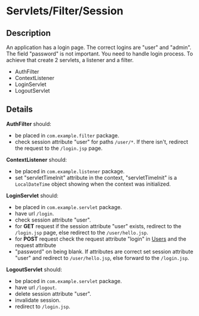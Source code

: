 # Servlets/Filter/Session

## Description
An application has a login page. The correct logins are "user" and "admin". The field "password" is not important. You need to handle login process. To achieve that create 2 servlets, a listener and a filter.

+ AuthFilter
+ ContextListener
+ LoginServlet
+ LogoutServlet


## Details

**AuthFilter** should:

+ be placed in `com.example.filter` package.
+ check session attribute "user" for paths `/user/*`. If there isn't, redirect the request to the `/login.jsp` page.

**ContextListener** should:

+ be placed in `com.example.listener` package.
+ set "servletTimeInit"  attribute in the context, "servletTimeInit" is a `LocalDateTime` object showing when the context was initialized.

**LoginServlet** should:
+ be placed in `com.example.servlet` package.
+ have url `/login`.
+ check session attribute "user".
+ for **GET** request if the session attribute "user" exists, redirect to the `/login.jsp` page, else redirect to the `/user/hello.jsp`.
+ for **POST** request check the request attribute "login" in [Users](src/main/java/com/example/Users.java) and the request attribute 
+ "password" on being blank. If attributes are correct set session attribute "user" and redirect to `/user/hello.jsp`, else forward to the `/login.jsp`.

**LogoutServlet** should:
+ be placed in `com.example.servlet` package.
+ have url `/logout`.
+ delete session attribute "user".
+ invalidate session.
+ redirect to `/login.jsp`.